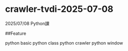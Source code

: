 # crawler-tvdi-2025-07-08
2025/07/08 Python課

##Feature

python basic
python class
python crawler
python window
